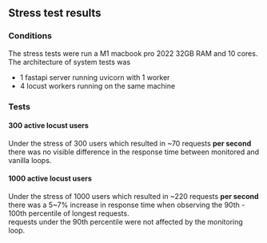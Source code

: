 ## Stress test results
### Conditions
The stress tests were run a M1 macbook pro 2022 32GB RAM and 10 cores.
The architecture of system tests was
* 1 fastapi server running uvicorn with 1 worker
* 4 locust workers running on the same machine

### Tests
#### 300 active locust users
Under the stress of 300 users which resulted in ~70 requests __per second__ there was
no visible difference in the response time between monitored and vanilla loops.

#### 1000 active locust users
Under the stress of 1000 users which resulted in ~220 requests __per second__ there was
a 5~7% increase in response time when observing the 90th - 100th percentile of longest requests.  
requests under the 90th percentile were not affected by the monitoring loop.
